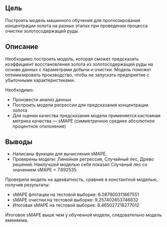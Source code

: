 ## Цель
Построить модель машинного обучения для прогнозирования концентрации золота на разных этапах при проведении процесса очистки золотосодержащей руды.

## Описание
Необходимо построить модель, которая сможет предсказать коэффициент восстановления золота из золотосодержащей руды на основе данных с параметрами добычи и очистки. Модель поможет оптимизировать производство, чтобы не запускать предприятие с убыточными характеристиками.

Необходимо:

- Произвести анализ данных
- Построить модели регрессии для предсказания концентрации золота
- Для оценки качества предсказания модели применяется кастомная метрика качества — sMAPE (симметричное среднее абсолютное процентное отклонение)

## Выводы
- Написаны функции для вычисления sMAPE.
- Проверены модели: Линейная регрессия, Случайный лес, Древо решений. Наилучшей моделью себя показал Случаный лес со значением sMAPE = 7.692535.

Проверили модель на адекватность, сравнив в константной моделью, получив результаты:
- sMAPE флотации на тестовой выборке: 6.087900311867551
- sMAPE очистки на тестовой выборке: 9.257402853746832
- Итоговая sMAPE на тестовой выборке: 8.465027218277012
  
Итоговое sMAPE выше чем у обученной модели, следовательно модель вменяема.

